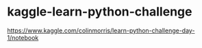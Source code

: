 # kaggle-learn-python-challenge
https://www.kaggle.com/colinmorris/learn-python-challenge-day-1/notebook
